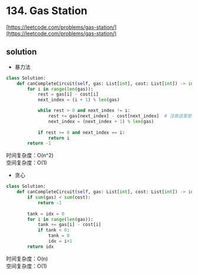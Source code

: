# 134. Gas Station
[https://leetcode.com/problems/gas-station/](https://leetcode.com/problems/gas-station/)


## solution

- 暴力法
```python
class Solution:
    def canCompleteCircuit(self, gas: List[int], cost: List[int]) -> int:
        for i in range(len(gas)):
            rest = gas[i] - cost[i]
            next_index = (i + 1) % len(gas)

            while rest > 0 and next_index != i:
                rest += gas[next_index] - cost[next_index]  # 注意这里是next_index
                next_index = (next_index + 1) % len(gas)
            
            if rest >= 0 and next_index == i:
                return i
        return -1
```
时间复杂度：O(n^2) <br>
空间复杂度：O(1)


- 贪心
```python
class Solution:
    def canCompleteCircuit(self, gas: List[int], cost: List[int]) -> int:
        if sum(gas) < sum(cost): 
            return -1
        
        tank = idx = 0
        for i in range(len(gas)):
            tank += gas[i] - cost[i]
            if tank < 0:
                tank = 0
                idx = i+1
        return idx
```
时间复杂度：O(n) <br>
空间复杂度：O(1)
